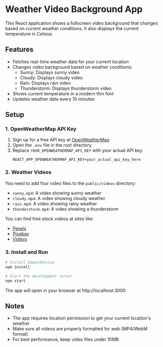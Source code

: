 # Weather Video Background App

This React application shows a fullscreen video background that changes based on current weather conditions. It also displays the current temperature in Celsius.

## Features

- Fetches real-time weather data for your current location
- Changes video background based on weather conditions:
  - Sunny: Displays sunny video
  - Cloudy: Displays cloudy video
  - Rain: Displays rain video
  - Thunderstorm: Displays thunderstorm video
- Shows current temperature in a modern thin font
- Updates weather data every 10 minutes

## Setup

### 1. OpenWeatherMap API Key

1. Sign up for a free API key at [OpenWeatherMap](https://openweathermap.org/api)
2. Open the `.env` file in the root directory
3. Replace `YOUR_OPENWEATHERMAP_API_KEY` with your actual API key:
   ```
   REACT_APP_OPENWEATHERMAP_API_KEY=your_actual_api_key_here
   ```

### 2. Weather Videos

You need to add four video files to the `public/videos` directory:

- `sunny.mp4`: A video showing sunny weather
- `cloudy.mp4`: A video showing cloudy weather
- `rain.mp4`: A video showing rainy weather
- `thunderstorm.mp4`: A video showing a thunderstorm

You can find free stock videos at sites like:
- [Pexels](https://www.pexels.com/videos/)
- [Pixabay](https://pixabay.com/videos/)
- [Videvo](https://www.videvo.net/)

### 3. Install and Run

```bash
# Install dependencies
npm install

# Start the development server
npm start
```

The app will open in your browser at http://localhost:3000

## Notes

- The app requires location permission to get your current location's weather
- Make sure all videos are properly formatted for web (MP4/WebM format)
- For best performance, keep video files under 10MB
